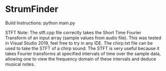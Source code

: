 # StrumFinder

Build Instructions:
  python main.py

STFT Note: 
The stft.cpp file correctly takes the Short Time Fourier Transform of an input array (sample values from audio file).
This was tested in Visual Studio 2019, feel free to try in any IDE.  The chirp.txt file can be used to take the STFT of a chirp sound.
The STFT is very useful because it takes Fourier transforms at specified intervals of time over the sample data, allowing one to view the frequency domain of these intervals and deduce musical notes.
